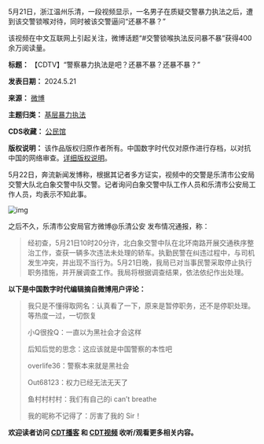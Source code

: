 
5月21日，浙江温州乐清，一段视频显示，一名男子在质疑交警暴力执法之后，遭到该交警锁喉对待，同时被该交警逼问“还暴不暴？”


该视频在中文互联网上引起关注，微博话题“#交警锁喉执法反问暴不暴”获得400余万阅读量。




**标题：** 【CDTV】“警察暴力执法是吧？还暴不暴？还暴不暴？”  

**发表日期：** 2024.5.21  

**来源：** [微博](https://chinadigitaltimes.net/space/微博)  

**主题归类：** [基层暴力执法](https://chinadigitaltimes.net/space/基层暴力执法)  

**CDS收藏：** [公民馆](https://chinadigitaltimes.net/space/%E5%85%AC%E6%B0%91%E9%A6%86)  

**版权说明：** 该作品版权归原作者所有。中国数字时代仅对原作进行存档，以对抗中国的网络审查。[详细版权说明](https://chinadigitaltimes.net/chinese/copyright)。


5月22日，奔流新闻发博称，根据其记者多方证实，视频中的交警是乐清市公安局交警大队北白象交警中队交警。记者询问白象交警中队工作人员和乐清市公安局工作人员，均表示不知此事。


![img](https://chinadigitaltimes.net/chinese/files/2024/05/001SsZ0Mgy1hpya5srxrwj60hn0acwgo02-下午1.29.23-300x176.jpg)


之后不久，乐清市公安局官方微博@乐清公安 发布情况通报，称：



> 经初查，5月21日10时20分许，北白象交警中队在北环南路开展交通秩序整治工作，查获一辆多次违法未处理的轿车。执勤民警在纠违过程中，与司机发生冲突，并出现不当行为。5月21日晚，我局已对当事民警采取停止执行职务措施，并开展调查工作。我局将根据调查结果，依法依纪作出处理。


**以下是中国数字时代编辑摘自微博用户评论：** 



> 我只是不懂得取网名：认真看了一下，原来是暂停职务，还不是停职处理。等热度一过，一切恢复
> 
> 
> 小Q很拴Q：一直以为黑社会才会这样
> 
> 
> 后知后觉的思念：这应该就是中国警察的本性吧
> 
> 
> overlife36：警察本来就是黑社会
> 
> 
> Out68123：权力已经无法无天了
> 
> 
> 鱼村村村村：我们有自己的i can’t breathe
> 
> 
> 我的昵称不记得了：厉害了我的 Sir！


**欢迎读者访问 [CDT播客](https://open.firstory.me/user/cdt/platforms "CDT播客") 和 [CDT视频](https://www.youtube.com/@CDTChinese/videos "CDT视频") 收听/观看更多相关内容。** 

